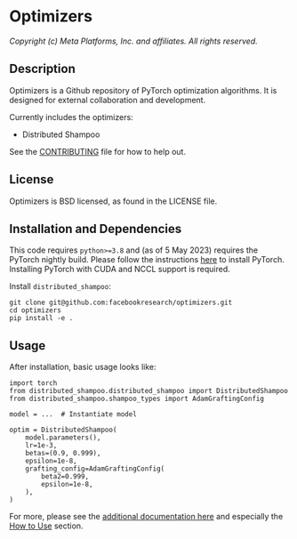 # Optimizers

*Copyright (c) Meta Platforms, Inc. and affiliates.
All rights reserved.*

## Description
Optimizers is a Github repository of PyTorch optimization algorithms. It is designed for external collaboration and development.

Currently includes the optimizers:
- Distributed Shampoo

See the [CONTRIBUTING](CONTRIBUTING.md) file for how to help out.

## License
Optimizers is BSD licensed, as found in the LICENSE file.

## Installation and Dependencies
This code requires `python>=3.8` and (as of 5 May 2023) requires the PyTorch nightly build. Please follow the instructions [here](https://pytorch.org/get-started/locally/) to install PyTorch. Installing PyTorch with CUDA and NCCL support is required.

Install `distributed_shampoo`:
```
git clone git@github.com:facebookresearch/optimizers.git
cd optimizers
pip install -e .
```

## Usage

After installation, basic usage looks like:
```
import torch
from distributed_shampoo.distributed_shampoo import DistributedShampoo
from distributed_shampoo.shampoo_types import AdamGraftingConfig

model = ...  # Instantiate model

optim = DistributedShampoo(
    model.parameters(),
    lr=1e-3,
    betas=(0.9, 0.999),
    epsilon=1e-8,
    grafting_config=AdamGraftingConfig(
        beta2=0.999,
        epsilon=1e-8,
    ),
)
```

For more, please see the [additional documentation here](./distributed_shampoo/README.md) and especially the [How to Use](./distributed_shampoo/README.md#how-to-use) section.
